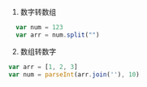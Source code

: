 1. 数字转数组

  ```js
    var num = 123
    var arr = num.split("")
  ```
2. 数组转数字

  ```js
  var arr = [1, 2, 3]
  var num = parseInt(arr.join(''), 10)
  ```